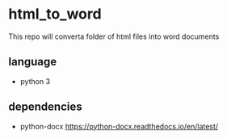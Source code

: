 # html_to_word

This repo will converta folder of html files into word documents

## language
* python 3

## dependencies
* python-docx https://python-docx.readthedocs.io/en/latest/



